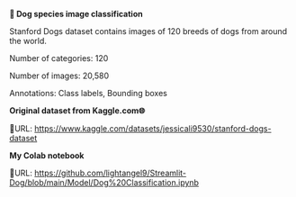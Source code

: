 **🐶 Dog species image classification**

Stanford Dogs dataset contains images of 120 breeds of dogs from around the world.

Number of categories: 120

Number of images: 20,580

Annotations: Class labels, Bounding boxes

**Original dataset from Kaggle.com🌐**

🔗URL: https://www.kaggle.com/datasets/jessicali9530/stanford-dogs-dataset

**My Colab notebook** 

🔗URL: https://github.com/lightangel9/Streamlit-Dog/blob/main/Model/Dog%20Classification.ipynb
